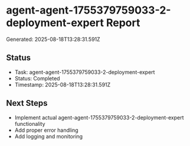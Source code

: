 # agent-agent-1755379759033-2-deployment-expert Report

Generated: 2025-08-18T13:28:31.591Z

## Status
- Task: agent-agent-1755379759033-2-deployment-expert
- Status: Completed
- Timestamp: 2025-08-18T13:28:31.591Z

## Next Steps
- Implement actual agent-agent-1755379759033-2-deployment-expert functionality
- Add proper error handling
- Add logging and monitoring
